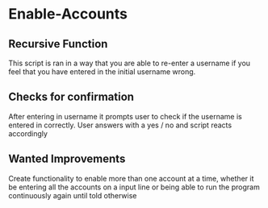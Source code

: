 # Enable-Accounts
## Recursive Function
This script is ran in a way that you are able to re-enter a username if you feel that you have entered in the initial username wrong.

## Checks for confirmation
After entering in username it prompts user to check if the username is entered in correctly.
User answers with a yes / no and script reacts accordingly

## Wanted Improvements
Create functionality to enable more than one account at a time, whether it be entering all the accounts on a input line or being able to run the program continuously again until told otherwise
